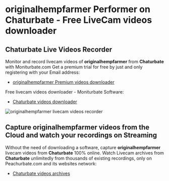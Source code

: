 # originalhempfarmer Performer on Chaturbate - Free LiveCam videos downloader

## Chaturbate Live Videos Recorder

Monitor and record livecam videos of **originalhempfarmer** from **Chaturbate** with Moniturbate.com
Get a premium trial for free by just and only registering with your Email address:
* [originalhempfarmer Premium videos downloader](https://moniturbate.com/request-demo-licence-key.html)

Free livecam videos downloader - Moniturbate Software:
* [Chaturbate videos downloader](https://moniturbate.com/moniturbate-download-software.html)

![originalhempfarmer livecam videos recorder](https://peachurnet.com/templates/moniturbate-software.png)


## Capture originalhempfarmer videos from the Cloud and watch your recordings on Streaming

Without the need of downloading a software, capture **originalhempfarmer** livecam videos from **Chaturbate** 100% online.
Watch Livecam archives from **Chaturbate** unlimitedly from thousands of existing recordings, only on Peachurbate.com and its websites network:
* [Chaturbate videos archives](https://peachurnet.com/)